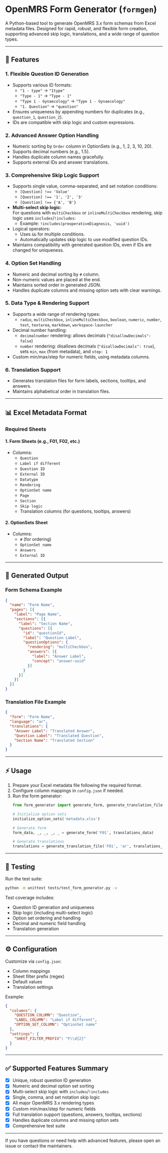 # OpenMRS Form Generator (`formgen`)

A Python-based tool to generate OpenMRS 3.x form schemas from Excel metadata files. Designed for rapid, robust, and flexible form creation, supporting advanced skip logic, translations, and a wide range of question types.

---

## 🚀 Features

### 1. **Flexible Question ID Generation**
- Supports various ID formats:
  - `"1 - type"` → `"1type"`
  - `"Type - 1"` → `"Type - 1"`
  - `"Type 1 - Gynaecology"` → `"Type 1 - Gynaecology"`
  - `"1. Question"` → `"question"`
- Ensures uniqueness by appending numbers for duplicates (e.g., `question_1`, `question_2`).
- IDs are compatible with skip logic and custom expressions.

### 2. **Advanced Answer Option Handling**
- Numeric sorting by `Order` column in OptionSets (e.g., 1, 2, 3, 10, 20).
- Supports decimal numbers (e.g., 1.5).
- Handles duplicate column names gracefully.
- Supports external IDs and answer translations.

### 3. **Comprehensive Skip Logic Support**
- Supports single value, comma-separated, and set notation conditions:
  - `[Question] !== 'Value'`
  - `[Question] !== '1', '2', '3'`
  - `[Question] !== {'A', 'B'}`
- **Multi-select skip logic:**  
  For questions with `multiCheckbox` or `inlineMultiCheckbox` rendering, skip logic uses `includes`/`!includes`:
  - Example: `!includes(preoperativeDiagnosis, 'uuid')`
- Logical operators:
  - Uses `&&` for multiple conditions.
  - Automatically updates skip logic to use modified question IDs.
- Maintains compatibility with generated question IDs, even if IDs are changed for uniqueness.

### 4. **Option Set Handling**
- Numeric and decimal sorting by `#` column.
- Non-numeric values are placed at the end.
- Maintains sorted order in generated JSON.
- Handles duplicate columns and missing option sets with clear warnings.

### 5. **Data Type & Rendering Support**
- Supports a wide range of rendering types:
  - `radio`, `multiCheckbox`, `inlineMultiCheckbox`, `boolean`, `numeric`, `number`, `text`, `textarea`, `markdown`, `workspace-launcher`
- Decimal number handling:
  - `decimalnumber` rendering: allows decimals (`"disallowDecimals": false`)
  - `number` rendering: disallows decimals (`"disallowDecimals": true`), sets `min`, `max` (from metadata), and `step: 1`
- Custom min/max/step for numeric fields, using metadata columns.

### 6. **Translation Support**
- Generates translation files for form labels, sections, tooltips, and answers.
- Maintains alphabetical order in translation files.

---

## 📊 Excel Metadata Format

### Required Sheets

#### 1. **Form Sheets** (e.g., F01, F02, etc.)
- Columns:
  - `Question`
  - `Label if different`
  - `Question ID`
  - `External ID`
  - `Datatype`
  - `Rendering`
  - `OptionSet name`
  - `Page`
  - `Section`
  - `Skip logic`
  - Translation columns (for questions, tooltips, answers)

#### 2. **OptionSets Sheet**
- Columns:
  - `#` (for ordering)
  - `OptionSet name`
  - `Answers`
  - `External ID`

---

## 📝 Generated Output

### Form Schema Example
```json
{
  "name": "Form Name",
  "pages": [{
    "label": "Page Name",
    "sections": [{
      "label": "Section Name",
      "questions": [{
        "id": "questionId",
        "label": "Question Label",
        "questionOptions": {
          "rendering": "multiCheckbox",
          "answers": [{
            "label": "Answer Label",
            "concept": "answer-uuid"
          }]
        }
      }]
    }]
  }]
}
```

### Translation File Example
```json
{
  "form": "Form Name",
  "language": "ar",
  "translations": {
    "Answer Label": "Translated Answer",
    "Question Label": "Translated Question",
    "Section Name": "Translated Section"
  }
}
```

---

## ⚡ Usage

1. Prepare your Excel metadata file following the required format.
2. Configure column mappings in `config.json` if needed.
3. Run the form generator:
   ```python
   from form_generator import generate_form, generate_translation_file

   # Initialize option sets
   initialize_option_sets('metadata.xlsx')

   # Generate form
   form_data, _, _, _, _ = generate_form('F01', translations_data)

   # Generate translations
   translations = generate_translation_file('F01', 'ar', translations_data)
   ```

---

## 🧪 Testing

Run the test suite:
```bash
python -m unittest tests/test_form_generator.py -v
```
Test coverage includes:
- Question ID generation and uniqueness
- Skip logic (including multi-select logic)
- Option set ordering and handling
- Decimal and numeric field handling
- Translation generation

---

## ⚙️ Configuration

Customize via `config.json`:
- Column mappings
- Sheet filter prefix (regex)
- Default values
- Translation settings

Example:
```json
{
  "columns": {
    "QUESTION_COLUMN": "Question",
    "LABEL_COLUMN": "Label if different",
    "OPTION_SET_COLUMN": "OptionSet name"
  },
  "settings": {
    "SHEET_FILTER_PREFIX": "F\\d{2}"
  }
}
```

---

## ✅ Supported Features Summary

- [x] Unique, robust question ID generation
- [x] Numeric and decimal option set sorting
- [x] Multi-select skip logic with `includes`/`!includes`
- [x] Single, comma, and set notation skip logic
- [x] All major OpenMRS 3.x rendering types
- [x] Custom min/max/step for numeric fields
- [x] Full translation support (questions, answers, tooltips, sections)
- [x] Handles duplicate columns and missing option sets
- [x] Comprehensive test suite

---

If you have questions or need help with advanced features, please open an issue or contact the maintainers.
